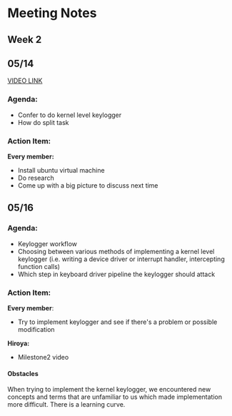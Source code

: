 ﻿
# Meeting Notes
## Week 2 
## 05/14

[VIDEO LINK](https://drive.google.com/open?id=14jWHhBkx8p0jmgNvK3DYwN3EudLplNm5)

### Agenda:
- Confer to do kernel level keylogger
- How do split task

### Action Item:
**Every member:** 
- Install ubuntu virtual machine 
- Do research 
- Come up with a big picture to discuss next time

## 05/16
### Agenda:
- Keylogger workflow
- Choosing between various methods of implementing a kernel level keylogger (i.e. writing a device driver or interrupt handler, intercepting function calls)
- Which step in keyboard driver pipeline the keylogger should attack

### Action Item:
**Every member**:
- Try to implement keylogger and see if there's a problem or possible modification
 
**Hiroya:**
- Milestone2 video

#### Obstacles

When trying to implement the kernel keylogger, we encountered new concepts and terms that are unfamiliar to us which made implementation more difficult. There is a learning curve.

